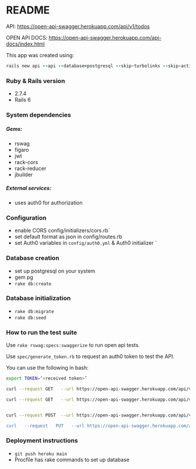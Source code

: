 # README

API:
https://open-api-swagger.herokuapp.com/api/v1/todos 

OPEN API DOCS:
https://open-api-swagger.herokuapp.com/api-docs/index.html

This app was created using:
```ruby
rails new api --api --database=postgresql --skip-turbolinks --skip-action-text --skip-action-mailbox --skip-action-mailer --skip-action-cable --skip-javascript
```


### Ruby & Rails version
  * 2.7.4
  * Rails 6

### System dependencies
##### Gems:
  * rswag
  * figaro 
  * jwt 
  * rack-cors
  * rack-reducer
  * jbuilder
##### External services:
  * uses auth0 for authorization

### Configuration
- enable CORS config/initializers/cors.rb`
- set default format as json in config/routes.rb
- set Auth0 variables in `config/auth0.yml` & Auth0 initializer
`
### Database creation
  * set up postgresql on your system
  * gem pg
  * `rake db:create`

### Database initialization
  * `rake db:migrate`
  * `rake db:seed`

### How to run the test suite
 Use `rake rswag:specs:swaggerize` to run open api tests.

 Use `spec/generate_token.rb` to request an auth0 token to test the API.

 You can use the following in bash:
```bash
export TOKEN=‘<received token>’

curl --request GET   --url https://open-api-swagger.herokuapp.com/api/v1/todos   --header "authorization: Bearer $TOKEN"   --header 'content-type: application/json'

curl --request GET   --url https://open-api-swagger.herokuapp.com/api/v1/todos/5   --header "authorization: Bearer $TOKEN"   --header 'content-type: application/json'


curl --request POST  --url https://open-api-swagger.herokuapp.com/api/v1/todos   --header "authorization: Bearer $TOKEN"   --header 'content-type: application/json'  --data '{ "api_v1_todo": { "task": "terminar dibujo" } }

curl   --request   PUT   --url https://open-api-swagger.herokuapp.com/api/v1/todos/5   --header "authorization: Bearer $TOKEN"   --header 'content-type: application/json'  --data '{ api_v1_todo": { "task": "hacer mate" } }'
```

### Deployment instructions
  * `git push heroku main`
  * Procfile has rake commands to set up database


